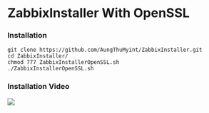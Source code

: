 # ZabbixInstaller With OpenSSL

### Installation
```shell
git clone https://github.com/AungThuMyint/ZabbixInstaller.git
cd ZabbixInstaller/
chmod 777 ZabbixInstallerOpenSSL.sh
./ZabbixInstallerOpenSSL.sh
```

### Installation Video
[![](https://i3.ytimg.com/vi/lK1JHrDLid8/maxresdefault.jpg)](https://youtu.be/lK1JHrDLid8)
